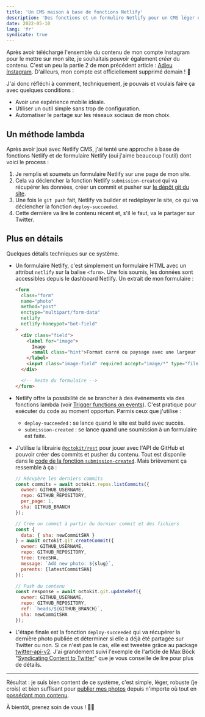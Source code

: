 ```yaml
---
title: 'Un CMS maison à base de fonctions Netlify'
description: 'Des fonctions et un formulire Netlify pour un CMS léger et suffisant.'
date: 2022-05-10
lang: 'fr'
syndicate: true
---
```


Après avoir téléchargé l'ensemble du contenu de mon compte Instagram pour le mettre sur mon site, je souhaitais pouvoir également _créer_ du contenu. C'est un peu la partie 2 de mon précédent article : [Adieu Instagram](/blog/adieu-instagram). D'ailleurs, mon compte est officiellement supprimé demain ! 🎉

J'ai donc réfléchi à comment, techniquement, je pouvais et voulais faire ça avec quelques conditions :

- Avoir une expérience mobile idéale.
- Utiliser un outil simple sans trop de configuration.
- Automatiser le partage sur les réseaux sociaux de mon choix.

## Un méthode lambda

Après avoir joué avec Netlify CMS, j'ai tenté une approche à base de fonctions Netlify et de formulaire Netlify (oui j'aime beaucoup l'outil) dont voici le process :

1. Je remplis et soumets un formulaire Netlify sur une page de mon site.
2. Cela va déclencher la fonction Netlify `submission-created` qui va récupérer les données, créer un commit et pusher sur [le dépôt git du site](https://github.com/bellangerq/personal-website-2022).
3. Une fois le `git push` fait, Netlify va builder et redéployer le site, ce qui va déclencher la fonction `deploy-succeeded`.
4. Cette dernière va lire le contenu récent et, s'il le faut, va le partager sur Twitter.

## Plus en détails

Quelques détails techniques sur ce système.

- Un formulaire Netlify, c'est simplement un formulaire HTML avec un attribut `netlify` sur la balise `<form>`. Une fois soumis, les données sont accessibles depuis le dashboard Netlify. Un extrait de mon formulaire :

  ```html
  <form
    class="form"
    name="photo"
    method="post"
    enctype="multipart/form-data"
    netlify
    netlify-honeypot="bot-field"
  >
    <div class="field">
      <label for="image">
        Image
        <small class="hint">Format carré ou paysage avec une largeur maximum de 1000 pixels.</small>
      </label>
      <input class="image-field" required accept="image/*" type="file" id="image" name="image" />
    </div>

    <!-- Reste du formulaire -->
  </form>
  ```

- Netlify offre la possibilité de se brancher à des événements via des fonctions lambda (voir [Trigger functions on events](https://docs.netlify.com/functions/trigger-on-events/#available-triggers)). C'est pratique pour exécuter du code au moment opportun. Parmis ceux que j'utilise :
  - `deploy-succeeded` : se lance quand le site est build avec succès.
  - `submission-created` : se lance quand une soumission à un formulaire est faite.
- J'utilise la librairie [`@octokit/rest`](https://octokit.github.io/rest.js) pour jouer avec l'API de GitHub et pouvoir créer des commits et pusher du contenu. Tout est disponile dans le [code de la fonction `submission-created`](https://github.com/bellangerq/personal-website-2022/blob/main/functions/submission-created.js). Mais brièvement ça ressemble à ça :

  ```javascript
  // Récupère les derniers commits
  const commits = await octokit.repos.listCommits({
    owner: GITHUB_USERNAME,
    repo: GITHUB_REPOSITORY,
    per_page: 1,
    sha: GITHUB_BRANCH
  });

  // Crée un commit à partir du dernier commit et des fichiers
  const {
    data: { sha: newCommitSHA }
  } = await octokit.git.createCommit({
    owner: GITHUB_USERNAME,
    repo: GITHUB_REPOSITORY,
    tree: treeSHA,
    message: `Add new photo: ${slug}`,
    parents: [latestCommitSHA]
  });

  // Push du contenu
  const response = await octokit.git.updateRef({
    owner: GITHUB_USERNAME,
    repo: GITHUB_REPOSITORY,
    ref: `heads/${GITHUB_BRANCH}`,
    sha: newCommitSHA
  });
  ```

- L'étape finale est la fonction `deploy-succeeded` qui va récupérer la dernière photo publiée et déterminer si elle a déjà été partagée sur Twitter ou non. Si ce n'est pas le cas, elle est tweetée grâce au package [twitter-api-v2](https://github.com/plhery/node-twitter-api-v2). J'ai grandement suivi l'exemple de l'article de Max Böck "[Syndicating Content to Twitter](https://mxb.dev/blog/syndicating-content-to-twitter-with-netlify-functions/)" que je vous conseille de lire pour plus de détails.

---

Résultat : je suis bien content de ce système, c'est simple, léger, robuste (je crois) et bien suffisant pour [publier mes photos](/photos) depuis n'importe où tout en [possédant mon contenu](https://indieweb.org/POSSE).

À bientôt, prenez soin de vous ! 👋🏼
